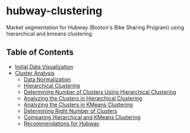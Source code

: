 # hubway-clustering
Market segmentation for Hubway (Boston's Bike Sharing Program) using hierarchical and kmeans clustering.

Table of Contents
-----------------

- [Initial Data Visualization](#initial-data-visualization)
- [Cluster Analysis](#cluster-analysis)
  - [Data Normalization](#data-normalization)
  - [Hierarchical Clustering](#hierarchical-clustering)
  - [Determining Number of Clusters Using Hierarchical Clustering](#determining-number-of-clusters-using-hierarchical-clustering)
  - [Analyzing the Clusters in Hierarchical Clustering](#analyzing-the-clusters-in-hierarchical-clustering)
  - [Analyzing the Clusters in KMeans Clustering](#analyzing-the-clusters-in-kmeans-clustering)
  - [Determining Right Number of Clusters](#determining-right-number-of-clusters)
  - [Comparing Hierarchical and KMeans Clustering](#comparing-hierarchical-and-kmeans-clustering)
  - [Recommendations for Hubway](#recommendations-for-hubway)
